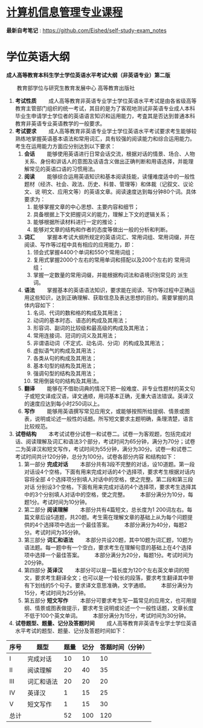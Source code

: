 # [**计算机信息管理专业课程**](https://github.com/Eished/self-study-exam_notes)

**最新自考笔记** : https://github.com/Eished/self-study-exam_notes



# 学位英语大纲

**成人高等教育本科生学士学位英语水平考试大纲（非英语专业）第二版**

　　教育部学位与研究生教育发展中心 高等教育出版社

1. **考试性质**
   　　成人高等教育非英语专业学士学位英语水平考试是由各省级高等教育主管部门组织的统一考试，其目的是为了客观地测试非英语专业成人本科毕业生申请学士学位者的英语语言知识和运用能力，考査其是否达到普通本科教育非英语专业英语教学的一般要求。
2. **考试要求**
   　　成人高等教育非英语专业学士学位英语水平考试要求考生能够较熟练地掌握英语基本语法和常用词汇，具有较强的阅读能力和综合运用能力。考生在运用能力方面应分别达到以下要求：
   1. **会话**
      　　能够使用英语进行日常会话交流，根据对话的情景、场合、人物关系、身份和讲话人的意图及话语含义做出正确判断和用语选择，并能理解常见的英语口语的习惯用法。
   2. **阅读**
      　　能够综合运用英语知识和基本阅读技能，读懂难度适中的一般性题材（经济、社会、政法、历史、科普、管理等）和体裁（记叙文、议论文、说 明文、应用文等）的英语文章。阅读速度达到每分钟80个词。具体要求为：
      1. 能够掌握文章的中心思想、主要内容和细节；
      2. 具备根据上下文把握词义的能力，理解上下文的逻辑关系；
      3. 能够根据所读材料进行一定的推论；
      4. 能够对文章的结构和作者的态度等做出一般的分析和判断。
   3. **词汇**
      　　掌握本考试大纲所规定的英语词汇、常用词组、常用词缀，并在阅读、写作等过程中具有相应的应用能力，即：
      1. 领会式掌握4400个单词和550个常用词组；
      2. 复用式掌握2000个左右的常用单词和搭配以及200个左右的 常用词组；
      3. 掌握一定数量的常用词缀，并能根据构词法和语境识别常见的 派生词。
   4. **语法**
      　　掌握基本的英语语法知识，要求能在阅读、写作等过程中正确运用这些知识，达到正确理解、获取信息及表达思想的目的。需要掌握的具体内容如下：
      1. 名词、代词的数和格的构成及其用法；
      2. 动词的基本时态、语态的构成及其用法；
      3. 形容词、副词的比较级和最高级的构成及其用法；
      4. 常用连接词、冠词的词义及其用法；
      5. 非谓语动词（不定式、动名词、分词）的构成及其用法；
      6. 虚拟语气的构成及其用法；
      7. 各类从句的构成及其用法；
      8. 基本句型的结构及其用法；
      9. 强调句型的结构及其用法；
      10. 常用倒装句的结构及其用法。
   5. **翻译**
      　　能够在不借助词典的情况下把一般难度、非专业性题材的英文句子或短文译成汉语，译文通顺，用词基本正确，无重大语法错误。英译汉的速度应达到每小时250词以上。
   6. **写作**
      　　能够用英语撰写常见应用文，或能够按照所给提纲、情景或图表，说明或论述一般性的话题。所写短文要求主题明确，条理清楚，语言比较规范。
3. **试卷结构**
   　　本考试试卷分试卷一和试卷二。试卷一为客观题，包括完成对话、阅读理解及词汇和语法3个部分，考试时间为65分钟，满分为70分；试卷二为英译汉和短文写作，考试时间为55分钟，满分为30分。试卷一和试卷二考试时间共计120分钟，总分为100分。试卷各部分内容 和结构如下：
   1. 第一部分 **完成对话**
      　　本部分共有3段不完整的对话，设10道题。第一段对话设4个空格，下面有用来完成对话的4个选择项，要求考生根据对话内容将全部 4个选择项分别填人对话中的空格，使之完整。第二段和第三段对话 分别设3个空格，下面有用来完成对话的4个选择项，要求考生选择其 中的3个分别填人对话中的空格，使之完整。
      　　本部分满分为10分，每题1分。考试时间为10分钟。
   2. 第二部分 **阅读理解**
      　　本部分共有4篇短文，总长度为1 200词左右。每篇文章后设5道题，共20题。考生需在理解文章的基础上从为每个问题提供的4个选择项中选出一个最佳答案。
      　　本部分满分为40分，每题2分。考试时间为35分钟。
   3. 第三部分 **词汇和语法**
      　　本部分共设20题，其中10题为词汇题，10题为语法题。每一题中有一个空白，要求考生在理解句意的基础上在4个选择项中选择一个最佳答案。
      　　本部分满分为20分，每题1分。考试时间为20分钟。
   4. 第四部分 **英译汉**
      　　本部分可以是一篇长度为120个左右英文单词的短文，要求考生翻译全文；也可以是一个较长的段落，要求考生翻译其中带有下划线的5个句子。要求译文意思准确，文字通顺。
      　　本部分满分为15分，考试时间为25分钟。
   5. 第五部分 **短文写作**
      　　本部分可要求考生写一篇常见的应用文，也可用提纲、情景或图表做提示，要求考生说明或论述一个一般性话题，文章长度不低于100个英文单词。
      　　本部分满分为15分，考试时间为30分钟。
4. **试卷题型、题量、记分及答题时间**
   　　成人高等教育非英语专业学士学位英语水平考试的题型、题量、记分及答题时间如下：

| **序号** | **题型**   | **题量** | **记分** | **答题时间（分钟）** |
| -------- | ---------- | -------- | -------- | -------------------- |
| Ⅰ        | 完成对话   | 10       | 10       | 10                   |
| Ⅱ        | 阅读理解   | 20       | 40       | 35                   |
| Ⅲ        | 词汇和语法 | 20       | 20       | 20                   |
| Ⅳ        | 英译汉     | 1        | 15       | 25                   |
| Ⅴ        | 短文写作   | 1        | 15       | 30                   |
| 总计     |            | 52       | 100      | 120                  |